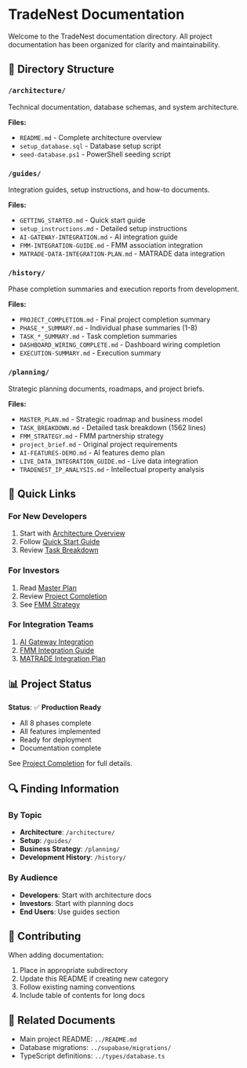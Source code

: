 # TradeNest Documentation

Welcome to the TradeNest documentation directory. All project documentation has been organized for clarity and maintainability.

## 📂 Directory Structure

### `/architecture/`
Technical documentation, database schemas, and system architecture.

**Files:**
- `README.md` - Complete architecture overview
- `setup_database.sql` - Database setup script
- `seed-database.ps1` - PowerShell seeding script

### `/guides/`
Integration guides, setup instructions, and how-to documents.

**Files:**
- `GETTING_STARTED.md` - Quick start guide
- `setup_instructions.md` - Detailed setup instructions
- `AI-GATEWAY-INTEGRATION.md` - AI integration guide
- `FMM-INTEGRATION-GUIDE.md` - FMM association integration
- `MATRADE-DATA-INTEGRATION-PLAN.md` - MATRADE data integration

### `/history/`
Phase completion summaries and execution reports from development.

**Files:**
- `PROJECT_COMPLETION.md` - Final project completion summary
- `PHASE_*_SUMMARY.md` - Individual phase summaries (1-8)
- `TASK_*_SUMMARY.md` - Task completion summaries
- `DASHBOARD_WIRING_COMPLETE.md` - Dashboard wiring completion
- `EXECUTION-SUMMARY.md` - Execution summary

### `/planning/`
Strategic planning documents, roadmaps, and project briefs.

**Files:**
- `MASTER_PLAN.md` - Strategic roadmap and business model
- `TASK_BREAKDOWN.md` - Detailed task breakdown (1562 lines)
- `FMM_STRATEGY.md` - FMM partnership strategy
- `project_brief.md` - Original project requirements
- `AI-FEATURES-DEMO.md` - AI features demo plan
- `LIVE_DATA_INTEGRATION_GUIDE.md` - Live data integration
- `TRADENEST_IP_ANALYSIS.md` - Intellectual property analysis

## 🎯 Quick Links

### For New Developers
1. Start with [Architecture Overview](architecture/README.md)
2. Follow [Quick Start Guide](guides/GETTING_STARTED.md)
3. Review [Task Breakdown](planning/TASK_BREAKDOWN.md)

### For Investors
1. Read [Master Plan](planning/MASTER_PLAN.md)
2. Review [Project Completion](history/PROJECT_COMPLETION.md)
3. See [FMM Strategy](planning/FMM_STRATEGY.md)

### For Integration Teams
1. [AI Gateway Integration](guides/AI-GATEWAY-INTEGRATION.md)
2. [FMM Integration Guide](guides/FMM-INTEGRATION-GUIDE.md)
3. [MATRADE Integration Plan](guides/MATRADE-DATA-INTEGRATION-PLAN.md)

## 📊 Project Status

**Status**: ✅ **Production Ready**
- All 8 phases complete
- All features implemented
- Ready for deployment
- Documentation complete

See [Project Completion](history/PROJECT_COMPLETION.md) for full details.

## 🔍 Finding Information

### By Topic
- **Architecture**: `/architecture/`
- **Setup**: `/guides/`
- **Business Strategy**: `/planning/`
- **Development History**: `/history/`

### By Audience
- **Developers**: Start with architecture docs
- **Investors**: Start with planning docs
- **End Users**: Use guides section

## 📝 Contributing

When adding documentation:
1. Place in appropriate subdirectory
2. Update this README if creating new category
3. Follow existing naming conventions
4. Include table of contents for long docs

## 🔗 Related Documents

- Main project README: `../README.md`
- Database migrations: `../supabase/migrations/`
- TypeScript definitions: `../types/database.ts`

